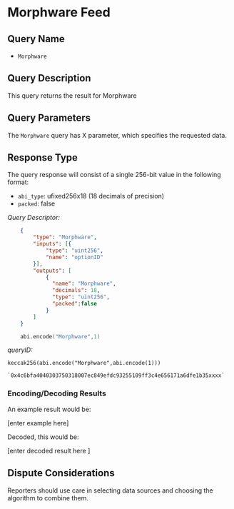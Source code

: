 # Morphware Feed

## Query Name

- `Morphware`

## Query Description

This query returns the result for Morphware

## Query Parameters

The `Morphware` query has X parameter, which specifies the requested data.  

## Response Type

The query response will consist of a single 256-bit value in the following format:

- `abi_type`: ufixed256x18 (18 decimals of precision)
- `packed`: false

*Query Descriptor:*

```json
    {
        "type": "Morphware",
        "inputs": [{
            "type": "uint256",
            "name": "optionID"
        }],
        "outputs": [
            {
              "name": "Morphware",
              "decimals": 18,
              "type": "uint256",
              "packed":false
            }
        ]
    }
```

```s
    abi.encode("Morphware",1)
```

*queryID:*

    keccak256(abi.encode("Morphware",abi.encode(1)))

    `0x4c6bfa4040303750318007ec849efdc93255109ff3c4e656171a6dfe1b35xxxx`

### Encoding/Decoding Results

An example result would be:

[enter example here]

Decoded, this would be:

[enter decoded result here ]


## Dispute Considerations

Reporters should use care in selecting data sources and choosing the algorithm to combine them.
